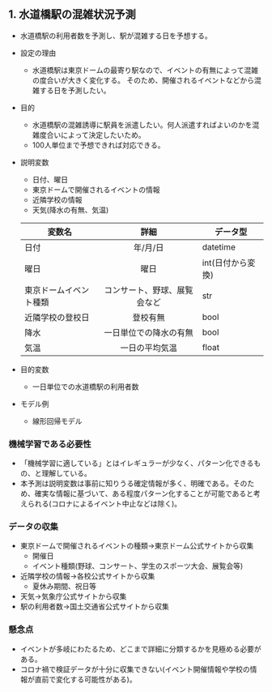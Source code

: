 ## 1. 水道橋駅の混雑状況予測
  - 水道橋駅の利用者数を予測し、駅が混雑する日を予想する。
  - 設定の理由
      - 水道橋駅は東京ドームの最寄り駅なので、イベントの有無によって混雑の度合いが大きく変化する。
        そのため、開催されるイベントなどから混雑する日を予測したい。
  - 目的
      - 水道橋駅の混雑誘導に駅員を派遣したい。何人派遣すればよいのかを混雑度合いによって決定したいため。
      - 100人単位まで予想できれば対応できる。
      
  - 説明変数
    - 日付、曜日
    - 東京ドームで開催されるイベントの情報
    - 近隣学校の情報
    - 天気(降水の有無、気温)
    
    | 変数名 | 詳細 | データ型 |
    |-----|:---:|-----|
    | 日付 | 年/月/日 | datetime |
    | 曜日 | 曜日 | int(日付から変換) |
    | 東京ドームイベント種類| コンサート、野球、展覧会など | str |
    | 近隣学校の登校日 | 登校有無  | bool  |
    | 降水 | 一日単位での降水の有無 | bool |
    | 気温 | 一日の平均気温 | float |

  - 目的変数
    - 一日単位での水道橋駅の利用者数
  - モデル例
    - 線形回帰モデル
  ### 機械学習である必要性
  - 「機械学習に適している」とはイレギュラーが少なく、パターン化できるもの、と理解している。
  - 本予測は説明変数は事前に知りうる確定情報が多く、明確である。そのため、確実な情報に基づいて、ある程度パターン化することが可能であると考えられる(コロナによるイベント中止などは除く)。
  ### データの収集
  - 東京ドームで開催されるイベントの種類→東京ドーム公式サイトから収集
    - 開催日
    - イベント種類(野球、コンサート、学生のスポーツ大会、展覧会等)
  - 近隣学校の情報→各校公式サイトから収集
    - 夏休み期間、祝日等
  - 天気→気象庁公式サイトから収集
  - 駅の利用者数→国土交通省公式サイトから収集
  ### 懸念点
  - イベントが多岐にわたるため、どこまで詳細に分類するかを見極める必要がある。
  - コロナ禍で検証データが十分に収集できない(イベント開催情報や学校の情報が直前で変化する可能性がある)。

